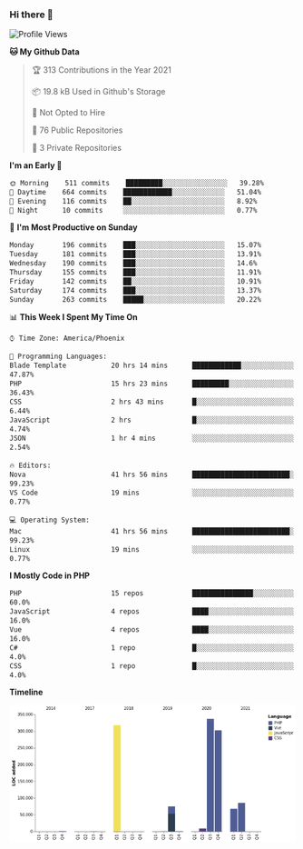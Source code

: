 ### Hi there 👋

<!--START_SECTION:waka-->
![Profile Views](http://img.shields.io/badge/Profile%20Views-10-blue)

**🐱 My Github Data** 

> 🏆 313 Contributions in the Year 2021
 > 
> 📦 19.8 kB Used in Github's Storage 
 > 
> 🚫 Not Opted to Hire
 > 
> 📜 76 Public Repositories 
 > 
> 🔑 3 Private Repositories  
 > 
**I'm an Early 🐤** 

```text
🌞 Morning    511 commits    █████████░░░░░░░░░░░░░░░░   39.28% 
🌆 Daytime    664 commits    ████████████░░░░░░░░░░░░░   51.04% 
🌃 Evening    116 commits    ██░░░░░░░░░░░░░░░░░░░░░░░   8.92% 
🌙 Night      10 commits     ░░░░░░░░░░░░░░░░░░░░░░░░░   0.77%

```
📅 **I'm Most Productive on Sunday** 

```text
Monday       196 commits    ███░░░░░░░░░░░░░░░░░░░░░░   15.07% 
Tuesday      181 commits    ███░░░░░░░░░░░░░░░░░░░░░░   13.91% 
Wednesday    190 commits    ███░░░░░░░░░░░░░░░░░░░░░░   14.6% 
Thursday     155 commits    ███░░░░░░░░░░░░░░░░░░░░░░   11.91% 
Friday       142 commits    ██░░░░░░░░░░░░░░░░░░░░░░░   10.91% 
Saturday     174 commits    ███░░░░░░░░░░░░░░░░░░░░░░   13.37% 
Sunday       263 commits    █████░░░░░░░░░░░░░░░░░░░░   20.22%

```


📊 **This Week I Spent My Time On** 

```text
⌚︎ Time Zone: America/Phoenix

💬 Programming Languages: 
Blade Template           20 hrs 14 mins      ████████████░░░░░░░░░░░░░   47.87% 
PHP                      15 hrs 23 mins      █████████░░░░░░░░░░░░░░░░   36.43% 
CSS                      2 hrs 43 mins       █░░░░░░░░░░░░░░░░░░░░░░░░   6.44% 
JavaScript               2 hrs               █░░░░░░░░░░░░░░░░░░░░░░░░   4.74% 
JSON                     1 hr 4 mins         ░░░░░░░░░░░░░░░░░░░░░░░░░   2.54%

🔥 Editors: 
Nova                     41 hrs 56 mins      ████████████████████████░   99.23% 
VS Code                  19 mins             ░░░░░░░░░░░░░░░░░░░░░░░░░   0.77%

💻 Operating System: 
Mac                      41 hrs 56 mins      ████████████████████████░   99.23% 
Linux                    19 mins             ░░░░░░░░░░░░░░░░░░░░░░░░░   0.77%

```

**I Mostly Code in PHP** 

```text
PHP                      15 repos            ███████████████░░░░░░░░░░   60.0% 
JavaScript               4 repos             ████░░░░░░░░░░░░░░░░░░░░░   16.0% 
Vue                      4 repos             ████░░░░░░░░░░░░░░░░░░░░░   16.0% 
C#                       1 repo              █░░░░░░░░░░░░░░░░░░░░░░░░   4.0% 
CSS                      1 repo              █░░░░░░░░░░░░░░░░░░░░░░░░   4.0%

```


**Timeline**

![Chart not found](https://raw.githubusercontent.com/mikebronner/mikebronner/master/charts/bar_graph.png) 


<!--END_SECTION:waka-->

<!--
**mikebronner/mikebronner** is a ✨ _special_ ✨ repository because its `README.md` (this file) appears on your GitHub profile.

Here are some ideas to get you started:

- 🔭 I’m currently working on ...
- 🌱 I’m currently learning ...
- 👯 I’m looking to collaborate on ...
- 🤔 I’m looking for help with ...
- 💬 Ask me about ...
- 📫 How to reach me: ...
- 😄 Pronouns: ...
- ⚡ Fun fact: ...
-->
